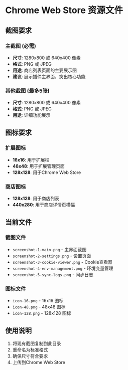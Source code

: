 # Chrome Web Store 资源文件

## 截图要求

### 主截图 (必需)
- **尺寸**: 1280x800 或 640x400 像素
- **格式**: PNG 或 JPEG
- **用途**: 商店列表页面的主要展示图
- **建议**: 展示插件主界面，突出核心功能

### 其他截图 (最多5张)
- **尺寸**: 1280x800 或 640x400 像素
- **格式**: PNG 或 JPEG
- **用途**: 详细功能展示

## 图标要求

### 扩展图标
- **16x16**: 用于扩展栏
- **48x48**: 用于扩展管理页面
- **128x128**: 用于Chrome Web Store

### 商店图标
- **128x128**: 用于商店列表
- **440x280**: 用于商店详情页横幅

## 当前文件

### 截图文件
- `screenshot-1-main.png` - 主界面截图
- `screenshot-2-settings.png` - 设置页面
- `screenshot-3-cookie-viewer.png` - Cookie查看器
- `screenshot-4-env-management.png` - 环境变量管理
- `screenshot-5-sync-logs.png` - 同步日志

### 图标文件
- `icon-16.png` - 16x16 图标
- `icon-48.png` - 48x48 图标  
- `icon-128.png` - 128x128 图标

## 使用说明

1. 将现有截图复制到此目录
2. 重命名为标准格式
3. 确保尺寸符合要求
4. 上传到Chrome Web Store


